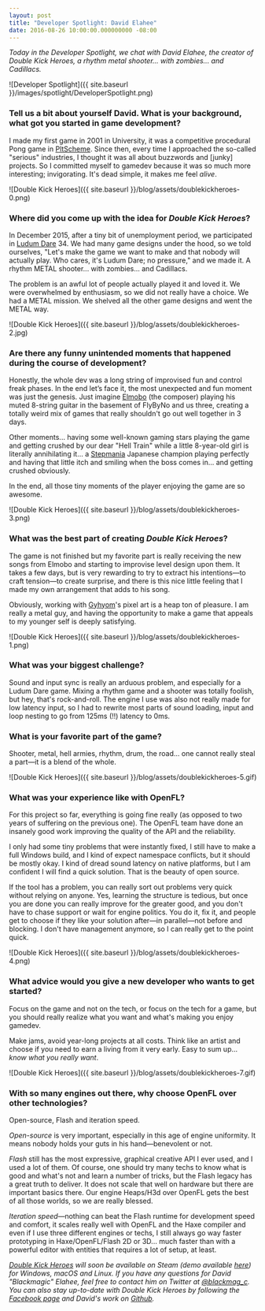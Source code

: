 ```yaml
---
layout: post
title: "Developer Spotlight: David Elahee"
date: 2016-08-26 10:00:00.000000000 -08:00
---
```


_Today in the Developer Spotlight, we chat with David Elahee, the creator of Double Kick Heroes, a rhythm metal shooter... with zombies... and Cadillacs._

![Developer Spotlight]({{ site.baseurl }}/images/spotlight/DeveloperSpotlight.png)

### Tell us a bit about yourself David. What is your background, what got you started in game development?

I made my first game in 2001 in University, it was a competitive procedural Pong game in [PltScheme](https://en.wikipedia.org/wiki/Racket_(programming_language)). Since then, every time I approached the so-called "serious" industries, I thought it was all about buzzwords and [junky] projects. So I committed myself to gamedev because it was so much more interesting; invigorating. It's dead simple, it makes me feel _alive_.

![Double Kick Heroes]({{ site.baseurl }}/blog/assets/doublekickheroes-0.png)

### Where did you come up with the idea for _Double Kick Heroes_?

In December 2015, after a tiny bit of unemployment period, we participated in [Ludum Dare](http://ludumdare.com/compo/) 34. We had many game designs under the hood, so we told ourselves, "Let's make the game we want to make and that nobody will actually play. Who cares, it's Ludum Dare; no pressure," and we made it. A rhythm METAL shooter... with zombies... and Cadillacs.

The problem is an awful lot of people actually played it and loved it. We were overwhelmed by enthusiasm, so we did not really have a choice. We had a METAL mission. We shelved all the other game designs and went the METAL way.

![Double Kick Heroes]({{ site.baseurl }}/blog/assets/doublekickheroes-2.jpg)

### Are there any funny unintended moments that happened during the course of development?

Honestly, the whole dev was a long string of improvised fun and control freak phases. In the end let’s face it, the most unexpected and fun moment was just the genesis. Just imagine [Elmobo](https://en.wikipedia.org/wiki/Fr%C3%A9d%C3%A9ric_Motte) (the composer) playing his muted 8-string guitar in the basement of FlyByNo and us three, creating a totally weird mix of games that really shouldn't go out well together in 3 days.

Other moments... having some well-known gaming stars playing the game and getting crushed by our dear "Hell Train" while a little 8-year-old girl is literally annihilating it... a [Stepmania](https://en.wikipedia.org/wiki/StepMania) Japanese champion playing perfectly and having that little itch and smiling when the boss comes in... and getting crushed obviously.

In the end, all those tiny moments of the player enjoying the game are so awesome.

![Double Kick Heroes]({{ site.baseurl }}/blog/assets/doublekickheroes-3.png)

### What was the best part of creating _Double Kick Heroes_?

The game is not finished but my favorite part is really receiving the new songs from Elmobo and starting to improvise level design upon them. It takes a few days, but is very rewarding to try to extract his intentions&mdash;to craft tension&mdash;to create surprise, and there is this nice little feeling that I made my own arrangement that adds to his song.

Obviously, working with [Gyhyom](http://gyhyom.tumblr.com/)'s pixel art is a heap ton of pleasure. I am really a metal guy, and having the opportunity to make a game that appeals to my younger self is deeply satisfying.

![Double Kick Heroes]({{ site.baseurl }}/blog/assets/doublekickheroes-1.png)

### What was your biggest challenge?

Sound and input sync is really an arduous problem, and especially for a Ludum Dare game. Mixing a rhythm game and a shooter was totally foolish, but hey, that's rock-and-roll. The engine I use was also not really made for low latency input, so I had to rewrite most parts of sound loading, input and loop nesting to go from 125ms (!!) latency to 0ms.

### What is your favorite part of the game?

Shooter, metal, hell armies, rhythm, drum, the road... one cannot really steal a part&mdash;it is a blend of the whole. 

![Double Kick Heroes]({{ site.baseurl }}/blog/assets/doublekickheroes-5.gif)

### What was your experience like with OpenFL?

For this project so far, everything is going fine really (as opposed to two years of suffering on the previous one). The OpenFL team have done an insanely good work improving the quality of the API and the reliability.

I only had some tiny problems that were instantly fixed, I still have to make a full Windows build, and I kind of expect namespace conflicts, but it should be mostly okay. I kind of dread sound latency on native platforms, but I am confident I will find a quick solution. That is the beauty of open source.

If the tool has a problem, you can really sort out problems very quick without relying on anyone. Yes, learning the structure is tedious, but once you are done you can really improve for the greater good, and you don't have to chase support or wait for engine politics. You do it, fix it, and people get to choose if they like your solution after&mdash;in parallel&mdash;not before and blocking. I don't have management anymore, so I can really get to the point quick.

![Double Kick Heroes]({{ site.baseurl }}/blog/assets/doublekickheroes-4.png)

### What advice would you give a new developer who wants to get started?

Focus on the game and not on the tech, or focus on the tech for a game, but you should really realize what you want and what's making you enjoy gamedev.

Make jams, avoid year-long projects at all costs. Think like an artist and choose if you need to earn a living from it very early. Easy to sum up... _know what you really want_.

![Double Kick Heroes]({{ site.baseurl }}/blog/assets/doublekickheroes-7.gif)

### With so many engines out there, why choose OpenFL over other technologies?

Open-source, Flash and iteration speed.

_Open-source_ is very important, especially in this age of engine uniformity. It means nobody holds your guts in his hand&mdash;benevolent or not.

_Flash_ still has the most expressive, graphical creative API I ever used, and I used a lot of them. Of course, one should try many techs to know what is good and what's not and learn a number of tricks, but the Flash legacy has a great truth to deliver. It does not scale that well on hardware but there are important basics there. Our engine Heaps/H3d over OpenFL gets the best of all those worlds, so we are really blessed.

_Iteration speed_&mdash;nothing can beat the Flash runtime for development speed and comfort, it scales really well with OpenFL and the Haxe compiler and even if I use three different engines or techs, I still always go way faster prototyping in Haxe/OpenFL/Flash 2D or 3D... much faster than with a powerful editor with entities that requires a lot of setup, at least.

_[Double Kick Heroes](http://www.doublekickheroes.rocks) will soon be available on Steam (demo available [here](https://steamcommunity.com/sharedfiles/filedetails/?id=650407962)) for Windows, macOS and Linux. If you have any questions for David "Blackmagic" Elahee, feel free to contact him on Twitter at [@blackmag_c](http://www.twitter.com/blackmag_c). You can also stay up-to-date with Double Kick Heroes by following the [Facebook page](https://www.facebook.com/double.kick.heroes/) and David's work on [Github](http://www.github.com/delahee)._
